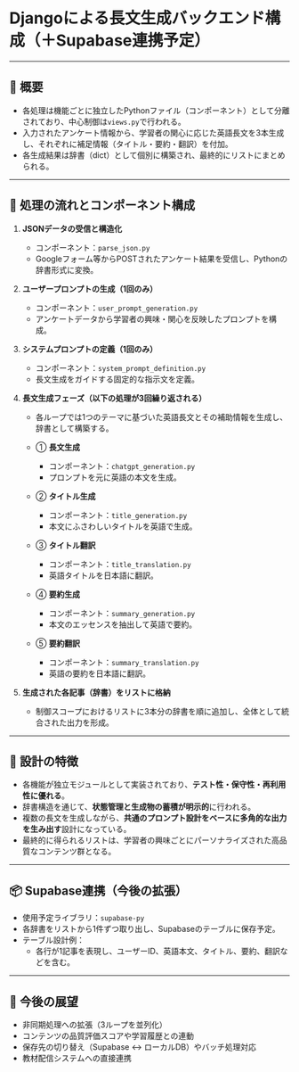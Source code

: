 # Djangoによる長文生成バックエンド構成（＋Supabase連携予定）

---

## 🧠 概要
- 各処理は機能ごとに独立したPythonファイル（コンポーネント）として分離されており、中心制御は`views.py`で行われる。
- 入力されたアンケート情報から、学習者の関心に応じた英語長文を3本生成し、それぞれに補足情報（タイトル・要約・翻訳）を付加。
- 各生成結果は辞書（dict）として個別に構築され、最終的にリストにまとめられる。

---

## 🔄 処理の流れとコンポーネント構成

1. **JSONデータの受信と構造化**
   - コンポーネント：`parse_json.py`
   - Googleフォーム等からPOSTされたアンケート結果を受信し、Pythonの辞書形式に変換。

2. **ユーザープロンプトの生成（1回のみ）**
   - コンポーネント：`user_prompt_generation.py`
   - アンケートデータから学習者の興味・関心を反映したプロンプトを構成。

3. **システムプロンプトの定義（1回のみ）**
   - コンポーネント：`system_prompt_definition.py`
   - 長文生成をガイドする固定的な指示文を定義。

4. **長文生成フェーズ（以下の処理が3回繰り返される）**
   - 各ループでは1つのテーマに基づいた英語長文とその補助情報を生成し、辞書として構築する。

   - ① **長文生成**
     - コンポーネント：`chatgpt_generation.py`
     - プロンプトを元に英語の本文を生成。

   - ② **タイトル生成**
     - コンポーネント：`title_generation.py`
     - 本文にふさわしいタイトルを英語で生成。

   - ③ **タイトル翻訳**
     - コンポーネント：`title_translation.py`
     - 英語タイトルを日本語に翻訳。

   - ④ **要約生成**
     - コンポーネント：`summary_generation.py`
     - 本文のエッセンスを抽出して英語で要約。

   - ⑤ **要約翻訳**
     - コンポーネント：`summary_translation.py`
     - 英語の要約を日本語に翻訳。

5. **生成された各記事（辞書）をリストに格納**
   - 制御スコープにおけるリストに3本分の辞書を順に追加し、全体として統合された出力を形成。

---

## 🧩 設計の特徴

- 各機能が独立モジュールとして実装されており、**テスト性・保守性・再利用性に優れる**。
- 辞書構造を通じて、**状態管理と生成物の蓄積が明示的**に行われる。
- 複数の長文を生成しながら、**共通のプロンプト設計をベースに多角的な出力を生み出す**設計になっている。
- 最終的に得られるリストは、学習者の興味ごとにパーソナライズされた高品質なコンテンツ群となる。

---

## 📦 Supabase連携（今後の拡張）

- 使用予定ライブラリ：`supabase-py`
- 各辞書をリストから1件ずつ取り出し、Supabaseのテーブルに保存予定。
- テーブル設計例：
  - 各行が1記事を表現し、ユーザーID、英語本文、タイトル、要約、翻訳などを含む。

---

## 🚀 今後の展望

- 非同期処理への拡張（3ループを並列化）
- コンテンツの品質評価スコアや学習履歴との連動
- 保存先の切り替え（Supabase ↔ ローカルDB）やバッチ処理対応
- 教材配信システムへの直接連携

